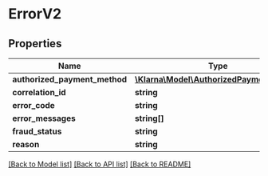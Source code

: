 # ErrorV2

## Properties
Name | Type | Description | Notes
------------ | ------------- | ------------- | -------------
**authorized_payment_method** | [**\Klarna\Model\AuthorizedPaymentMethod**](AuthorizedPaymentMethod.md) |  | [optional] 
**correlation_id** | **string** |  | [optional] 
**error_code** | **string** |  | [optional] 
**error_messages** | **string[]** |  | [optional] 
**fraud_status** | **string** |  | [optional] 
**reason** | **string** |  | [optional] 

[[Back to Model list]](../README.md#documentation-for-models) [[Back to API list]](../README.md#documentation-for-api-endpoints) [[Back to README]](../README.md)


